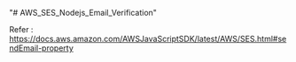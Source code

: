 "# AWS_SES_Nodejs_Email_Verification" 

Refer : https://docs.aws.amazon.com/AWSJavaScriptSDK/latest/AWS/SES.html#sendEmail-property
